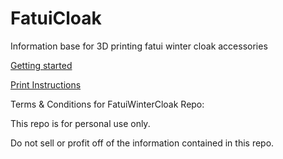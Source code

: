 # FatuiCloak
Information base for 3D printing fatui winter cloak accessories 

[Getting started](https://github.com/daniellelshen/FatuiCloak/blob/main/Specifications.md#information-on-the-files-quantity-and-sizes)

[Print Instructions](https://github.com/daniellelshen/FatuiCloak/blob/main/Specifications.md#print-instructions)

Terms & Conditions for FatuiWinterCloak Repo: 

This repo is for personal use only. 

Do not sell or profit off of the information contained in this repo. 

